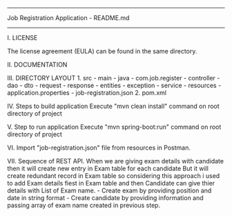 ------------------------------------------------------------------------------------

Job Registration Application - README.md

-------------------------------------------------------------------------------------
I. LICENSE

The license agreement (EULA) can be found in the same
directory.

II. DOCUMENTATION

III. DIRECTORY LAYOUT
	1. src
		- main
			- java
				- com.job.register
					- controller
					- dao
					- dto
						- request
						- response
					- entities
					- exception
					- service
		- resources
			- application.properties
			- job-registration.json
	2. pom.xml
	
IV. Steps to build application
Execute "mvn clean install" command on root directory of project

V. Step to run application
Execute "mvn spring-boot:run" command on root directory of project

VI. Import "job-registration.json" file from resources in Postman.

VII. Sequence of REST API.
	When we are giving exam details with candidate then it will create new entry in Exam table for each candidate
	But it will create redundant record in Exam table so considering this approach i used to add Exam details fiest in Exam table and then 
	Candidate can give thier details with List of Exam name.
        - Create exam by providing position and date in string format
        - Create candidate by providing information and passing array of exam name created in previous step.